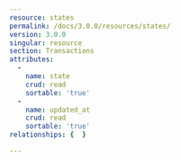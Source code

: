 ```yaml
---
resource: states
permalink: /docs/3.0.0/resources/states/
version: 3.0.0
singular: resource
section: Transactions
attributes:
  -
    name: state
    crud: read
    sortable: 'true'
  -
    name: updated_at
    crud: read
    sortable: 'true'
relationships: {  }

---
```

